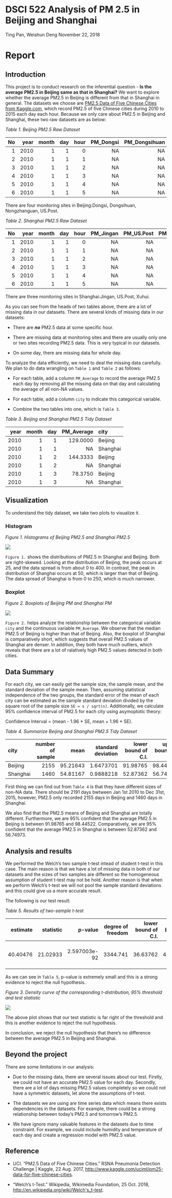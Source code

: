 DSCI 522 Analysis of PM 2.5 in Beijing and Shanghai
================
Ting Pan, Weishun Deng
November 22, 2018

# Report

## Introduction

This project is to conduct research on the inferential question - **Is
the average PM2.5 in Beijing same as that in Shanghai?** We want to
explore whether the average PM2.5 in Beijing is different from that in
Shanghai in general. The datasets we choose are [PM2.5 Data of Five
Chinese Cities from
Kaggle.com](https://www.kaggle.com/uciml/pm25-data-for-five-chinese-cities),
which record PM2.5 of five Chinese cities during 2010 to 2015 each day
each hour. Because we only care about PM2.5 in Beijing and Shanghai,
these two raw datasets are as below:

*Table 1. Beijing PM2.5 Raw
Dataset*

| No | year | month | day | hour | PM\_Dongsi | PM\_Dongsihuan | PM\_Nongzhanguan | PM\_US.Post |
| -: | ---: | ----: | --: | ---: | ---------: | -------------: | ---------------: | ----------: |
|  1 | 2010 |     1 |   1 |    0 |         NA |             NA |               NA |          NA |
|  2 | 2010 |     1 |   1 |    1 |         NA |             NA |               NA |          NA |
|  3 | 2010 |     1 |   1 |    2 |         NA |             NA |               NA |          NA |
|  4 | 2010 |     1 |   1 |    3 |         NA |             NA |               NA |          NA |
|  5 | 2010 |     1 |   1 |    4 |         NA |             NA |               NA |          NA |
|  6 | 2010 |     1 |   1 |    5 |         NA |             NA |               NA |          NA |

There are four monitoring sites in Beijing:Dongsi, Dongsihuan,
Nongzhanguan, US.Post.

*Table 2. Shanghai PM2.5 Raw
Dataset*

| No | year | month | day | hour | PM\_Jingan | PM\_US.Post | PM\_Xuhui |
| -: | ---: | ----: | --: | ---: | ---------: | ----------: | --------: |
|  1 | 2010 |     1 |   1 |    0 |         NA |          NA |        NA |
|  2 | 2010 |     1 |   1 |    1 |         NA |          NA |        NA |
|  3 | 2010 |     1 |   1 |    2 |         NA |          NA |        NA |
|  4 | 2010 |     1 |   1 |    3 |         NA |          NA |        NA |
|  5 | 2010 |     1 |   1 |    4 |         NA |          NA |        NA |
|  6 | 2010 |     1 |   1 |    5 |         NA |          NA |        NA |

There are three monitoring sites in Shanghai:Jingan, US.Post, Xuhui.

As you can see from the heads of two tables above, there are a lot of
missing data in our datasets. There are several kinds of missing data in
our datasets:

  - There are ***no*** PM2.5 data at some specific hour.

  - There are missing data at monitoring sites and there are usually
    only one or two sites recording PM2.5 data. This is very typical in
    our datasets.

  - On some day, there are missing data for whole day.

To analyze the data efficiently, we need to deal the missing data
carefully. We plan to do data wrangling on `Table 1` and `Table 2` as
follows:

  - For each table, add a column `PM_Average` to record the average
    PM2.5 each day by removing all the missing data on that day and
    calculating the average of all non-NA values.

  - For each table, add a column `city` to indicate this categorical
    variable.

  - Combine the two tables into one, which is `Table 3`.

*Table 3. Beijing and Shanghai PM2.5 Tidy Dataset*

| year | month | day | PM\_Average | city     |
| ---: | ----: | --: | ----------: | :------- |
| 2010 |     1 |   1 |    129.0000 | Beijing  |
| 2010 |     1 |   1 |          NA | Shanghai |
| 2010 |     1 |   2 |    144.3333 | Beijing  |
| 2010 |     1 |   2 |          NA | Shanghai |
| 2010 |     1 |   3 |     78.3750 | Beijing  |
| 2010 |     1 |   3 |          NA | Shanghai |

## Visualization

To understand the tidy dataset, we take two plots to visualize it.

### Histogram

*Figure 1. Histograms of Beijing PM2.5 and Shanghai PM2.5*

![](../results/histogram.png)

`Figure 1.` shows the distributions of PM2.5 in Shanghai and Beijing.
Both are right-skewed. Looking at the distribution of Beijing, the peak
occurs at 25, and the data spread is from about 0 to 400. In contrast,
the peak in distribution of Shanghai occurs at 50, which is larger than
that of Beijing. The data spread of Shanghai is from 0 to 250, which is
much narrower.

### Boxplot

*Figure 2. Boxplots of Beijing PM and Shanghai PM*

![](../results/boxplot.png)

`Figure 2.` helps analyze the relationship between the categorical
variable `city` and the continuous variable `PM_Average`. We observe
that the median PM2.5 of Beijing is higher than that of Beijing. Also,
the boxplot of Shanghai is comparatively short, which suggests that
overall PM2.5 values of Shanghai are denser. In addition, they both have
much outliers, which reveals that there are a lot of ralatively high
PM2.5 values detected in both cities.

## Data Summary

For each city, we can easily get the sample size, the sample mean, and
the standard deviation of the sample mean. Then, assuming statistical
independence of the two groups, the standard error of the mean of each
city can be estimated as the sample standard deviation divided by the
square root of the sample size `SE = s / sqrt(n)`. Additionally, we
calculate 95% confidence interval of PM2.5 for each city using
asymoptotic theory:

Confidence Interval = (mean - 1.96 \* SE, mean + 1.96 \* SE).

*Table 4. Summarize Beijing and Shanghai PM2.5 Tidy
Dataset*

| city     | number of sample |     mean | standard deviation | lower bound of C.I. | upper bound of C.I. |
| :------- | ---------------: | -------: | -----------------: | ------------------: | ------------------: |
| Beijing  |             2155 | 95.21643 |          1.6473701 |            91.98765 |            98.44522 |
| Shanghai |             1460 | 54.81167 |          0.9888218 |            52.87362 |            56.74973 |

First thing we can find out from `Table 4` is that they have different
sizes of non-NA data. There should be 2191 days bwtween Jan 1st 2010 to
Dec 31st, 2015, however, PM2.5 only recorded 2155 days in Beijing and
1460 days in Shanghai.

We also find that the PM2.5 means of Beijing and Shanghai are totally
different. Furthermore, we are 95% confident that the average PM2.5 in
Beijing is between 91.98765 and 98.44522. Comparatively, we are 95%
confident that the average PM2.5 in Shanghai is between 52.87362 and
56.74973.

## Analysis and results

We performed the Welch’s two sample t-test intead of student t-test in
this case. The main reason is that we have a lot of missing data in both
of our datasets and the sizes of two samples are different so the
homogeneous assumption of student t-test may not be hold. Another reason
is that when we perform Welch’s t-test we will not pool the sample
standard deviations and this could give us a more accurate result.

The following is our test result:

*Table 5. Results of two-sample
t-test*

| estimate | statistic |      p-value | degree of freedom | lower bound of C.I. | upper bound of C.I. | method                  | alternative |
| -------: | --------: | -----------: | ----------------: | ------------------: | ------------------: | :---------------------- | :---------- |
| 40.40476 |  21.02933 | 2.597003e-92 |          3344.741 |            36.63762 |            44.17191 | Welch Two Sample t-test | two.sided   |

As we can see in `Table 5`, p-value is extremely small and this is a
strong evidence to reject the null hypothesis.

*Figure 3. Density curve of the corresponding t-distribution, 95%
threshold and test statistic*

![](../results/testplot.png)

The above plot shows that our test statistic is far right of the
threshold and this is another evidence to reject the null hypothesis.

In conclusion, we reject the null hypothesis that there’s no difference
between the average PM2.5 in Beijing and Shanghai.

## Beyond the project

There are some limitations in our analysis:

  - Due to the missing data, there are several issues about our test.
    Firstly, we could not have an accurate PM2.5 value for each day.
    Secondly, there are a lot of days missing PM2.5 values completely so
    we could not have a symmetric datasets, let alone the assumptions of
    t-test.

  - The datasets we are using are time series data which means there
    exists dependencies in the datasets. For example, there could be a
    strong relationship between today’s PM2.5 and tomorrow’s PM2.5.

  - We have ignore many valuable features in the datasets due to time
    constraint. For example, we could include humidity and temperature
    of each day and create a regression model with PM2.5 value.

## Reference

  - UCI. “PM2.5 Data of Five Chinese Cities.” RSNA Pneumonia Detection
    Challenge | Kaggle, 22 Aug. 2017,
    <http://www.kaggle.com/uciml/pm25-data-for-five-chinese-cities>.

  - “Welch’s t-Test.” Wikipedia, Wikimedia Foundation, 25 Oct. 2018,
    <http://en.wikipedia.org/wiki/Welch's_t-test>.

